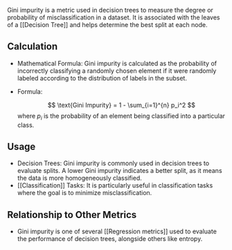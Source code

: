 Gini impurity is a metric used in decision trees to measure the degree or probability of misclassification in a dataset. It is associated with the leaves of a [[Decision Tree]] and helps determine the best split at each node.

## Calculation

- Mathematical Formula: Gini impurity is calculated as the probability of incorrectly classifying a randomly chosen element if it were randomly labeled according to the distribution of labels in the subset.
- Formula: 

  $$ \text{Gini Impurity} = 1 - \sum_{i=1}^{n} p_i^2 $$
  where $p_i$ is the probability of an element being classified into a particular class.

## Usage

- Decision Trees: Gini impurity is commonly used in decision trees to evaluate splits. A lower Gini impurity indicates a better split, as it means the data is more homogeneously classified.
- [[Classification]] Tasks: It is particularly useful in classification tasks where the goal is to minimize misclassification.

## Relationship to Other Metrics

- Gini impurity is one of several [[Regression metrics]] used to evaluate the performance of decision trees, alongside others like entropy.

